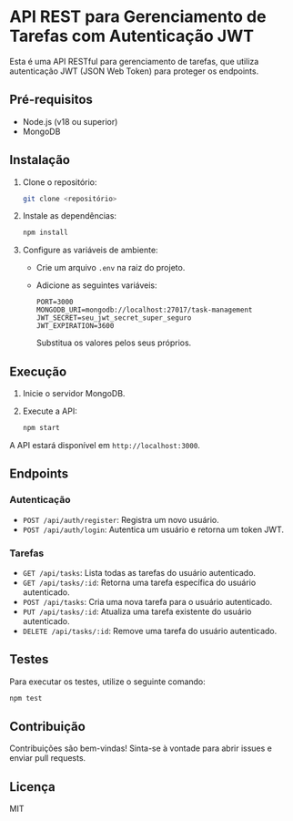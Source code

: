 # API REST para Gerenciamento de Tarefas com Autenticação JWT

Esta é uma API RESTful para gerenciamento de tarefas, que utiliza autenticação JWT (JSON Web Token) para proteger os endpoints.

## Pré-requisitos

*   Node.js (v18 ou superior)
*   MongoDB

## Instalação

1.  Clone o repositório:

    ```bash
    git clone <repositório>
    ```

2.  Instale as dependências:

    ```bash
    npm install
    ```

3.  Configure as variáveis de ambiente:

    *   Crie um arquivo `.env` na raiz do projeto.
    *   Adicione as seguintes variáveis:

        ```
        PORT=3000
        MONGODB_URI=mongodb://localhost:27017/task-management
        JWT_SECRET=seu_jwt_secret_super_seguro
        JWT_EXPIRATION=3600
        ```

        Substitua os valores pelos seus próprios.

## Execução

1.  Inicie o servidor MongoDB.
2.  Execute a API:

    ```bash
    npm start
    ```

A API estará disponível em `http://localhost:3000`.

## Endpoints

### Autenticação

*   `POST /api/auth/register`: Registra um novo usuário.
*   `POST /api/auth/login`: Autentica um usuário e retorna um token JWT.

### Tarefas

*   `GET /api/tasks`: Lista todas as tarefas do usuário autenticado.
*   `GET /api/tasks/:id`: Retorna uma tarefa específica do usuário autenticado.
*   `POST /api/tasks`: Cria uma nova tarefa para o usuário autenticado.
*   `PUT /api/tasks/:id`: Atualiza uma tarefa existente do usuário autenticado.
*   `DELETE /api/tasks/:id`: Remove uma tarefa do usuário autenticado.

## Testes

Para executar os testes, utilize o seguinte comando:

```bash
npm test
```

## Contribuição

Contribuições são bem-vindas! Sinta-se à vontade para abrir issues e enviar pull requests.

## Licença

MIT
